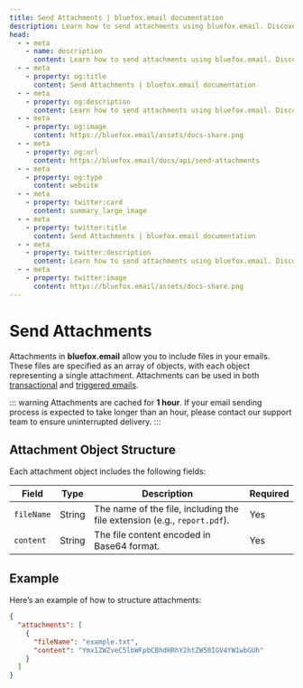 ```yaml
---
title: Send Attachments | bluefox.email documentation
description: Learn how to send attachments using bluefox.email. Discover the attachment object structure, required fields, and example implementations.
head:
  - - meta
    - name: description
      content: Learn how to send attachments using bluefox.email. Discover the attachment object structure, required fields, and example implementations.
  - - meta
    - property: og:title
      content: Send Attachments | bluefox.email documentation
  - - meta
    - property: og:description
      content: Learn how to send attachments using bluefox.email. Discover the attachment object structure, required fields, and example implementations.
  - - meta
    - property: og:image
      content: https://bluefox.email/assets/docs-share.png
  - - meta
    - property: og:url
      content: https://bluefox.email/docs/api/send-attachments
  - - meta
    - property: og:type
      content: website
  - - meta
    - property: twitter:card
      content: summary_large_image
  - - meta
    - property: twitter:title
      content: Send Attachments | bluefox.email documentation
  - - meta
    - property: twitter:description
      content: Learn how to send attachments using bluefox.email. Discover the attachment object structure, required fields, and example implementations.
  - - meta
    - property: twitter:image
      content: https://bluefox.email/assets/docs-share.png
---
```


# Send Attachments

Attachments in **bluefox.email** allow you to include files in your emails. These files are specified as an array of objects, with each object representing a single attachment. Attachments can be used in both [transactional](/docs/api/send-transactional-email) and [triggered emails](/docs/api/send-triggered-email).

::: warning
Attachments are cached for **1 hour**. If your email sending process is expected to take longer than an hour, please contact our support team to ensure uninterrupted delivery.
:::

## Attachment Object Structure

Each attachment object includes the following fields:

| Field      | Type   | Description                                                      | Required |
|------------|--------|------------------------------------------------------------------|----------|
| `fileName` | String | The name of the file, including the file extension (e.g., `report.pdf`). | Yes      |
| `content`  | String | The file content encoded in Base64 format.                      | Yes      |

## Example

Here’s an example of how to structure attachments:

```json
{
  "attachments": [
    {
      "fileName": "example.txt",
      "content": "Ymx1ZWZveC5lbWFpbCBhdHRhY2htZW50IGV4YW1wbGUh"
    }
  ]
}
